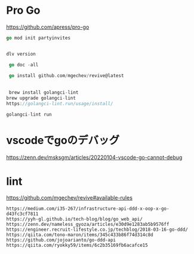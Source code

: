  # Pro Go
 https://github.com/apress/pro-go

``` go
go mod init partyinvites


dlv version

 go doc -all 
 
 go install github.com/mgechev/revive@latest
 
 
 brew install golangci-lint
brew upgrade golangci-lint
https://golangci-lint.run/usage/install/

golangci-lint run
```

# vscodeでgoのデバッグ
https://zenn.dev/msksgm/articles/20220104-vscode-go-cannot-debug

# lint
https://github.com/mgechev/revive#available-rules


```参考文献
https://medium.com/i35-267/infrastructure-api-ddd-x-oop-x-go-d43fc3cf7811
https://yyh-gl.github.io/tech-blog/blog/go_web_api/
https://zenn.dev/nameless_gyoza/articles/e30d9e1283ab5b9576ff
https://engineer.recruit-lifestyle.co.jp/techblog/2018-03-16-go-ddd/
https://qiita.com/tono-maron/items/345c433b86f74d314c8d
https://github.com/jojoarianto/go-ddd-api
https://qiita.com/ryokky59/items/6c2b35169fb6acafce15
```


